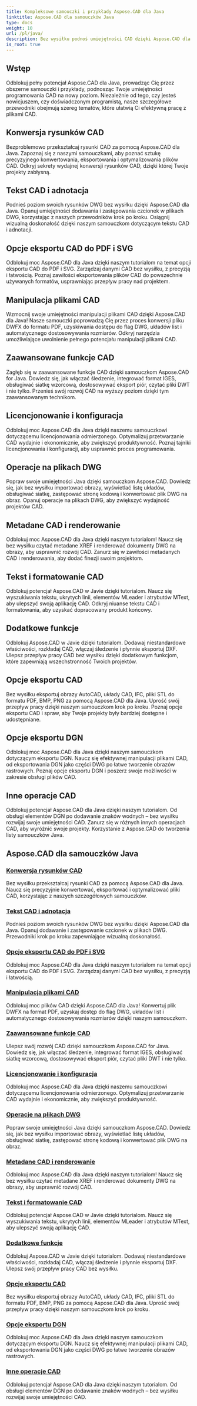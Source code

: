 ```yaml
---
title: Kompleksowe samouczki i przykłady Aspose.CAD dla Java
linktitle: Aspose.CAD dla samouczków Java
type: docs
weight: 10
url: /pl/java/
description: Bez wysiłku podnoś umiejętności CAD dzięki Aspose.CAD dla Java. Zapoznaj się z samouczkami dotyczącymi konwersji rysunków, adnotacji tekstowych, manipulacji plikami, zaawansowanych funkcji, licencjonowania i nie tylko.
is_root: true
---
```


## Wstęp

Odblokuj pełny potencjał Aspose.CAD dla Java, prowadząc Cię przez obszerne samouczki i przykłady, podnosząc Twoje umiejętności programowania CAD na nowy poziom. Niezależnie od tego, czy jesteś nowicjuszem, czy doświadczonym programistą, nasze szczegółowe przewodniki obejmują szereg tematów, które ułatwią Ci efektywną pracę z plikami CAD.

## Konwersja rysunków CAD
Bezproblemowo przekształcaj rysunki CAD za pomocą Aspose.CAD dla Java. Zapoznaj się z naszymi samouczkami, aby poznać sztukę precyzyjnego konwertowania, eksportowania i optymalizowania plików CAD. Odkryj sekrety wydajnej konwersji rysunków CAD, dzięki której Twoje projekty zabłysną.

## Tekst CAD i adnotacja
Podnieś poziom swoich rysunków DWG bez wysiłku dzięki Aspose.CAD dla Java. Opanuj umiejętności dodawania i zastępowania czcionek w plikach DWG, korzystając z naszych przewodników krok po kroku. Osiągnij wizualną doskonałość dzięki naszym samouczkom dotyczącym tekstu CAD i adnotacji.

## Opcje eksportu CAD do PDF i SVG
Odblokuj moc Aspose.CAD dla Java dzięki naszym tutorialom na temat opcji eksportu CAD do PDF i SVG. Zarządzaj danymi CAD bez wysiłku, z precyzją i łatwością. Poznaj zawiłości eksportowania plików CAD do powszechnie używanych formatów, usprawniając przepływ pracy nad projektem.

## Manipulacja plikami CAD
Wzmocnij swoje umiejętności manipulacji plikami CAD dzięki Aspose.CAD dla Java! Nasze samouczki poprowadzą Cię przez proces konwersji pliku DWFX do formatu PDF, uzyskiwania dostępu do flag DWG, układów list i automatycznego dostosowywania rozmiarów. Odkryj narzędzia umożliwiające uwolnienie pełnego potencjału manipulacji plikami CAD.

## Zaawansowane funkcje CAD
Zagłęb się w zaawansowane funkcje CAD dzięki samouczkom Aspose.CAD for Java. Dowiedz się, jak włączać śledzenie, integrować format IGES, obsługiwać siatkę wzorcową, dostosowywać eksport piór, czytać pliki DWT i nie tylko. Przenieś swój rozwój CAD na wyższy poziom dzięki tym zaawansowanym technikom.

## Licencjonowanie i konfiguracja
Odblokuj moc Aspose.CAD dla Java dzięki naszemu samouczkowi dotyczącemu licencjonowania odmierzonego. Optymalizuj przetwarzanie CAD wydajnie i ekonomicznie, aby zwiększyć produktywność. Poznaj tajniki licencjonowania i konfiguracji, aby usprawnić proces programowania.

## Operacje na plikach DWG
Popraw swoje umiejętności Java dzięki samouczkom Aspose.CAD. Dowiedz się, jak bez wysiłku importować obrazy, wyświetlać listę układów, obsługiwać siatkę, zastępować stronę kodową i konwertować plik DWG na obraz. Opanuj operacje na plikach DWG, aby zwiększyć wydajność projektów CAD.

## Metadane CAD i renderowanie
Odblokuj moc Aspose.CAD dla Java dzięki naszym tutorialom! Naucz się bez wysiłku czytać metadane XREF i renderować dokumenty DWG na obrazy, aby usprawnić rozwój CAD. Zanurz się w zawiłości metadanych CAD i renderowania, aby dodać finezji swoim projektom.

## Tekst i formatowanie CAD
Odblokuj potencjał Aspose.CAD w Javie dzięki tutorialom. Naucz się wyszukiwania tekstu, ukrytych linii, elementów MLeader i atrybutów MText, aby ulepszyć swoją aplikację CAD. Odkryj niuanse tekstu CAD i formatowania, aby uzyskać dopracowany produkt końcowy.

## Dodatkowe funkcje
Odblokuj Aspose.CAD w Javie dzięki tutorialom. Dodawaj niestandardowe właściwości, rozkładaj CAD, włączaj śledzenie i płynnie eksportuj DXF. Ulepsz przepływ pracy CAD bez wysiłku dzięki dodatkowym funkcjom, które zapewniają wszechstronność Twoich projektów.

## Opcje eksportu CAD
Bez wysiłku eksportuj obrazy AutoCAD, układy CAD, IFC, pliki STL do formatu PDF, BMP, PNG za pomocą Aspose.CAD dla Java. Uprość swój przepływ pracy dzięki naszym samouczkom krok po kroku. Poznaj opcje eksportu CAD i spraw, aby Twoje projekty były bardziej dostępne i udostępniane.

## Opcje eksportu DGN
Odblokuj moc Aspose.CAD dla Java dzięki naszym samouczkom dotyczącym eksportu DGN. Naucz się efektywnej manipulacji plikami CAD, od eksportowania DGN jako części DWG po łatwe tworzenie obrazów rastrowych. Poznaj opcje eksportu DGN i poszerz swoje możliwości w zakresie obsługi plików CAD.

## Inne operacje CAD
Odblokuj potencjał Aspose.CAD dla Java dzięki naszym tutorialom. Od obsługi elementów DGN po dodawanie znaków wodnych – bez wysiłku rozwijaj swoje umiejętności CAD. Zanurz się w różnych innych operacjach CAD, aby wyróżnić swoje projekty. Korzystanie z Aspose.CAD do tworzenia listy samouczków Java.
## Aspose.CAD dla samouczków Java
### [Konwersja rysunków CAD](./cad-drawing-conversion/)
Bez wysiłku przekształcaj rysunki CAD za pomocą Aspose.CAD dla Java. Naucz się precyzyjnie konwertować, eksportować i optymalizować pliki CAD, korzystając z naszych szczegółowych samouczków.
### [Tekst CAD i adnotacja](./cad-text-and-annotation/)
Podnieś poziom swoich rysunków DWG bez wysiłku dzięki Aspose.CAD dla Java. Opanuj dodawanie i zastępowanie czcionek w plikach DWG. Przewodniki krok po kroku zapewniające wizualną doskonałość.
### [Opcje eksportu CAD do PDF i SVG](./cad-to-pdf-and-svg-export-options/)
Odblokuj moc Aspose.CAD dla Java dzięki naszym tutorialom na temat opcji eksportu CAD do PDF i SVG. Zarządzaj danymi CAD bez wysiłku, z precyzją i łatwością.
### [Manipulacja plikami CAD](./cad-file-manipulation/)
Odblokuj moc plików CAD dzięki Aspose.CAD dla Java! Konwertuj plik DWFX na format PDF, uzyskaj dostęp do flag DWG, układów list i automatycznego dostosowywania rozmiarów dzięki naszym samouczkom.
### [Zaawansowane funkcje CAD](./advanced-cad-features/)
Ulepsz swój rozwój CAD dzięki samouczkom Aspose.CAD for Java. Dowiedz się, jak włączać śledzenie, integrować format IGES, obsługiwać siatkę wzorcową, dostosowywać eksport piór, czytać pliki DWT i nie tylko.
### [Licencjonowanie i konfiguracja](./licensing-and-configuration/)
Odblokuj moc Aspose.CAD dla Java dzięki naszemu samouczkowi dotyczącemu licencjonowania odmierzonego. Optymalizuj przetwarzanie CAD wydajnie i ekonomicznie, aby zwiększyć produktywność.
### [Operacje na plikach DWG](./dwg-file-operations/)
Popraw swoje umiejętności Java dzięki samouczkom Aspose.CAD. Dowiedz się, jak bez wysiłku importować obrazy, wyświetlać listę układów, obsługiwać siatkę, zastępować stronę kodową i konwertować plik DWG na obraz.
### [Metadane CAD i renderowanie](./cad-meta-data-and-rendering/)
Odblokuj moc Aspose.CAD dla Java dzięki naszym tutorialom! Naucz się bez wysiłku czytać metadane XREF i renderować dokumenty DWG na obrazy, aby usprawnić rozwój CAD.
### [Tekst i formatowanie CAD](./cad-text-and-formatting/)
Odblokuj potencjał Aspose.CAD w Javie dzięki tutorialom. Naucz się wyszukiwania tekstu, ukrytych linii, elementów MLeader i atrybutów MText, aby ulepszyć swoją aplikację CAD.
### [Dodatkowe funkcje](./additional-features/)
Odblokuj Aspose.CAD w Javie dzięki tutorialom. Dodawaj niestandardowe właściwości, rozkładaj CAD, włączaj śledzenie i płynnie eksportuj DXF. Ulepsz swój przepływ pracy CAD bez wysiłku.
### [Opcje eksportu CAD](./cad-export-options/)
Bez wysiłku eksportuj obrazy AutoCAD, układy CAD, IFC, pliki STL do formatu PDF, BMP, PNG za pomocą Aspose.CAD dla Java. Uprość swój przepływ pracy dzięki naszym samouczkom krok po kroku. 
### [Opcje eksportu DGN](./dgn-export-options/)
Odblokuj moc Aspose.CAD dla Java dzięki naszym samouczkom dotyczącym eksportu DGN. Naucz się efektywnej manipulacji plikami CAD, od eksportowania DGN jako części DWG po łatwe tworzenie obrazów rastrowych.
### [Inne operacje CAD](./other-cad-operations/)
Odblokuj potencjał Aspose.CAD dla Java dzięki naszym tutorialom. Od obsługi elementów DGN po dodawanie znaków wodnych – bez wysiłku rozwijaj swoje umiejętności CAD.